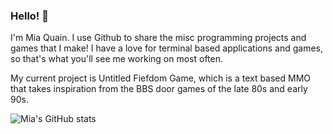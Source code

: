 ### Hello! 👋

I'm Mia Quain. I use Github to share the misc programming projects and games that I make! I have a love for terminal based applications and games, so that's what you'll see me working on most often.

My current project is Untitled Fiefdom Game, which is a text based MMO that takes inspiration from the BBS door games of the late 80s and early 90s.

![Mia's GitHub stats](https://github-readme-stats.vercel.app/api?username=sheeves11&show_icons=true&hide=contribs&theme=synthwave)
